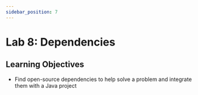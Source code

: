 ```yaml
---
sidebar_position: 7
---
```


# Lab 8: Dependencies

## Learning Objectives

- Find open-source dependencies to help solve a problem and integrate them with a Java project
